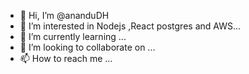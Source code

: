 - 👋 Hi, I’m @ananduDH
- 👀 I’m interested in Nodejs ,React postgres and AWS...
- 🌱 I’m currently learning ...
- 💞️ I’m looking to collaborate on ...
- 📫 How to reach me ...

<!---
ananduDH/ananduDH is a ✨ special ✨ repository because its `README.md` (this file) appears on your GitHub profile.
You can click the Preview link to take a look at your changes.
--->

